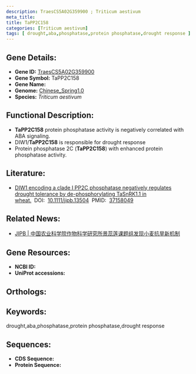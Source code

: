 ```yaml
---
description: TraesCS5A02G359900 ; Triticum aestivum
meta_title:
title: TaPP2C158
categories: [Triticum aestivum]
tags: [ drought,aba,phosphatase,protein phosphatase,drought response ]
---
```


## Gene Details:
- **Gene ID:**	[TraesCS5A02G359900]()
- **Gene Symbol:** TaPP2C158
- **Gene Name:** 
- **Genome:** [Chinese_Spring1.0]()
- **Species:** *Triticum aestivum*

## Functional Description:
   - **TaPP2C158** protein phosphatase activity is negatively correlated with ABA signaling.
   - DIW1/**TaPP2C158** is responsible for drought response
   - Protein phosphatase 2C (**TaPP2C158**) with enhanced protein phosphatase activity.

## Literature:
   - [DIW1 encoding a clade I PP2C phosphatase negatively regulates drought tolerance by de-phosphorylating TaSnRK1.1 in wheat.]( https://onlinelibrary.wiley.com/doi/10.1111/jipb.13504)&nbsp;&nbsp;DOI:&nbsp;&nbsp;[10.1111/jipb.13504](https://onlinelibrary.wiley.com/doi/10.1111/jipb.13504)&nbsp;&nbsp;PMID:&nbsp;&nbsp;[37158049](https://pubmed.ncbi.nlm.nih.gov/37158049/)

## Related News:
   - [JIPB | 中国农业科学院作物科学研究所景蕊莲课题组发现小麦抗旱新机制](https://mp.weixin.qq.com/s/mySG5mru468G8sANb_N5bQ)

## Gene Resources:
- **NCBI ID:** [](https://www.ncbi.nlm.nih.gov/gene/?term=)
- **UniProt accessions:** [](https://www.uniprot.org/uniprotkb//entry)

## Orthologs:

## Keywords:
drought,aba,phosphatase,protein phosphatase,drought response

## Sequences:
- **CDS Sequence:**
- **Protein Sequence:**
